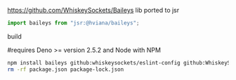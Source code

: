 https://github.com/WhiskeySockets/Baileys lib ported to jsr

```typescript
import baileys from "jsr:@hviana/baileys";
```

build

#requires Deno >= version 2.5.2 and Node with NPM

```bash
npm install baileys github:whiskeysockets/eslint-config github:WhiskeySockets/libsignal-node
rm -rf package.json package-lock.json
```
